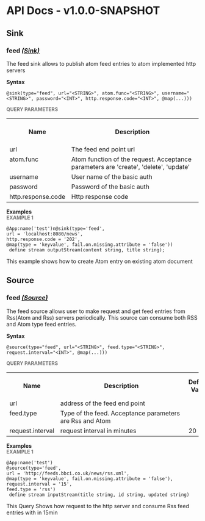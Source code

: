 # API Docs - v1.0.0-SNAPSHOT

## Sink

### feed *<a target="_blank" href="https://wso2.github.io/siddhi/documentation/siddhi-4.0/#sink">(Sink)</a>*

<p style="word-wrap: break-word">The feed sink allows to publish atom feed entries to atom implemented http servers </p>

<span id="syntax" class="md-typeset" style="display: block; font-weight: bold;">Syntax</span>
```
@sink(type="feed", url="<STRING>", atom.func="<STRING>", username="<STRING>", password="<INT>", http.response.code="<INT>", @map(...)))
```

<span id="query-parameters" class="md-typeset" style="display: block; color: rgba(0, 0, 0, 0.54); font-size: 12.8px; font-weight: bold;">QUERY PARAMETERS</span>
<table>
    <tr>
        <th>Name</th>
        <th style="min-width: 20em">Description</th>
        <th>Default Value</th>
        <th>Possible Data Types</th>
        <th>Optional</th>
        <th>Dynamic</th>
    </tr>
    <tr>
        <td style="vertical-align: top">url</td>
        <td style="vertical-align: top; word-wrap: break-word">The feed end point url</td>
        <td style="vertical-align: top"></td>
        <td style="vertical-align: top">STRING</td>
        <td style="vertical-align: top">No</td>
        <td style="vertical-align: top">No</td>
    </tr>
    <tr>
        <td style="vertical-align: top">atom.func</td>
        <td style="vertical-align: top; word-wrap: break-word">Atom function of the request. Acceptance parameters are 'create', 'delete', 'update'</td>
        <td style="vertical-align: top"></td>
        <td style="vertical-align: top">STRING</td>
        <td style="vertical-align: top">No</td>
        <td style="vertical-align: top">No</td>
    </tr>
    <tr>
        <td style="vertical-align: top">username</td>
        <td style="vertical-align: top; word-wrap: break-word">User name of the basic auth</td>
        <td style="vertical-align: top">admin</td>
        <td style="vertical-align: top">STRING</td>
        <td style="vertical-align: top">Yes</td>
        <td style="vertical-align: top">No</td>
    </tr>
    <tr>
        <td style="vertical-align: top">password</td>
        <td style="vertical-align: top; word-wrap: break-word">Password of the basic auth</td>
        <td style="vertical-align: top">admin</td>
        <td style="vertical-align: top">INT</td>
        <td style="vertical-align: top">Yes</td>
        <td style="vertical-align: top">No</td>
    </tr>
    <tr>
        <td style="vertical-align: top">http.response.code</td>
        <td style="vertical-align: top; word-wrap: break-word">Http response code</td>
        <td style="vertical-align: top">201</td>
        <td style="vertical-align: top">INT</td>
        <td style="vertical-align: top">Yes</td>
        <td style="vertical-align: top">No</td>
    </tr>
</table>

<span id="examples" class="md-typeset" style="display: block; font-weight: bold;">Examples</span>
<span id="example-1" class="md-typeset" style="display: block; color: rgba(0, 0, 0, 0.54); font-size: 12.8px; font-weight: bold;">EXAMPLE 1</span>
```
@App:name('test')n@sink(type='feed',
url = 'localhost:8080/news',
http.response.code = '202',
@map(type = 'keyvalue', fail.on.missing.attribute = 'false'))
 define stream outputStream(content string, title string);
```
<p style="word-wrap: break-word"> This example shows how to create Atom entry on existing atom document</p>

## Source

### feed *<a target="_blank" href="https://wso2.github.io/siddhi/documentation/siddhi-4.0/#source">(Source)</a>*

<p style="word-wrap: break-word"> The feed source allows user to make request and get feed entries from Rss(Atom and Rss) servers periodically. This source can consume both RSS and Atom type feed entries. </p>

<span id="syntax" class="md-typeset" style="display: block; font-weight: bold;">Syntax</span>
```
@source(type="feed", url="<STRING>", feed.type="<STRING>", request.interval="<INT>", @map(...)))
```

<span id="query-parameters" class="md-typeset" style="display: block; color: rgba(0, 0, 0, 0.54); font-size: 12.8px; font-weight: bold;">QUERY PARAMETERS</span>
<table>
    <tr>
        <th>Name</th>
        <th style="min-width: 20em">Description</th>
        <th>Default Value</th>
        <th>Possible Data Types</th>
        <th>Optional</th>
        <th>Dynamic</th>
    </tr>
    <tr>
        <td style="vertical-align: top">url</td>
        <td style="vertical-align: top; word-wrap: break-word">address of the feed end point</td>
        <td style="vertical-align: top"></td>
        <td style="vertical-align: top">STRING</td>
        <td style="vertical-align: top">No</td>
        <td style="vertical-align: top">No</td>
    </tr>
    <tr>
        <td style="vertical-align: top">feed.type</td>
        <td style="vertical-align: top; word-wrap: break-word">Type of the feed. Acceptance parameters are Rss and Atom</td>
        <td style="vertical-align: top"></td>
        <td style="vertical-align: top">STRING</td>
        <td style="vertical-align: top">No</td>
        <td style="vertical-align: top">No</td>
    </tr>
    <tr>
        <td style="vertical-align: top">request.interval</td>
        <td style="vertical-align: top; word-wrap: break-word">request interval in minutes</td>
        <td style="vertical-align: top">20</td>
        <td style="vertical-align: top">INT</td>
        <td style="vertical-align: top">Yes</td>
        <td style="vertical-align: top">No</td>
    </tr>
</table>

<span id="examples" class="md-typeset" style="display: block; font-weight: bold;">Examples</span>
<span id="example-1" class="md-typeset" style="display: block; color: rgba(0, 0, 0, 0.54); font-size: 12.8px; font-weight: bold;">EXAMPLE 1</span>
```
@App:name('test')
@source(type='feed',
url = 'http://feeds.bbci.co.uk/news/rss.xml',
@map(type = 'keyvalue', fail.on.missing.attribute = 'false'),
request.interval = '15',
feed.type = 'rss')
 define stream inputStream(title string, id string, updated string)
```
<p style="word-wrap: break-word"> This Query Shows how request to the http server and consume Rss feed entries with in 15min </p>

